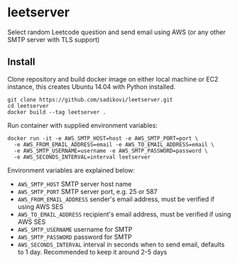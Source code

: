 # leetserver
Select random Leetcode question and send email using AWS (or any other SMTP server with TLS support)

## Install
Clone repository and build docker image on either local machine or EC2 instance, this creates
Ubuntu 14.04 with Python installed.
```
git clone https://github.com/sadikovi/leetserver.git
cd leetserver
docker build --tag leetserver .
```

Run container with supplied environment variables:
```
docker run -it -e AWS_SMTP_HOST=host -e AWS_SMTP_PORT=port \
  -e AWS_FROM_EMAIL_ADDRESS=email -e AWS_TO_EMAIL_ADDRESS=email \
  -e AWS_SMTP_USERNAME=username -e AWS_SMTP_PASSWORD=password \
  -e AWS_SECONDS_INTERVAL=interval leetserver
```

Environment variables are explained below:
- `AWS_SMTP_HOST` SMTP server host name
- `AWS_SMTP_PORT` SMTP server port, e.g. 25 or 587
- `AWS_FROM_EMAIL_ADDRESS` sender's email address, must be verified if using AWS SES
- `AWS_TO_EMAIL_ADDRESS` recipient's email address, must be verified if using AWS SES
- `AWS_SMTP_USERNAME` username for SMTP
- `AWS_SMTP_PASSWORD` password for SMTP
- `AWS_SECONDS_INTERVAL` interval in seconds when to send email, defaults to 1 day. Recommended to
keep it around 2-5 days
